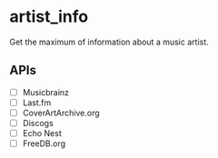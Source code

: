 artist_info
==========

Get the maximum of information about a music artist.

## APIs

- [ ] Musicbrainz
- [ ] Last.fm
- [ ] CoverArtArchive.org
- [ ] Discogs
- [ ] Echo Nest
- [ ] FreeDB.org
